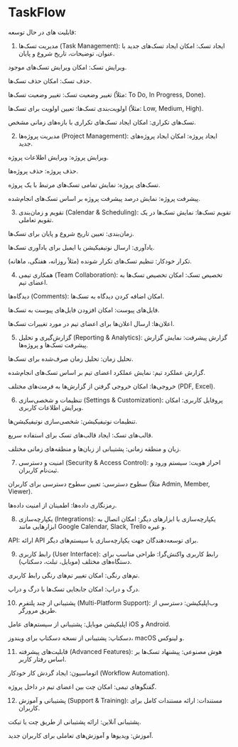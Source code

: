 # TaskFlow
قابلیت های در حال توسعه:
1. مدیریت تسک‌ها (Task Management):
ایجاد تسک: امکان ایجاد تسک‌های جدید با عنوان، توضیحات، تاریخ شروع و پایان.

ویرایش تسک: امکان ویرایش تسک‌های موجود.

حذف تسک: امکان حذف تسک‌ها.

تغییر وضعیت تسک: تغییر وضعیت تسک‌ها (مثلاً: To Do, In Progress, Done).

اولویت‌بندی تسک‌ها: تعیین اولویت برای تسک‌ها (مثلاً: Low, Medium, High).

تسک‌های تکراری: امکان ایجاد تسک‌های تکراری با بازه‌های زمانی مشخص.

2. مدیریت پروژه‌ها (Project Management):
ایجاد پروژه: امکان ایجاد پروژه‌های جدید.

ویرایش پروژه: ویرایش اطلاعات پروژه.

حذف پروژه: حذف پروژه‌ها.

تسک‌های پروژه: نمایش تمامی تسک‌های مرتبط با یک پروژه.

پیشرفت پروژه: نمایش درصد پیشرفت پروژه بر اساس تسک‌های انجام‌شده.

3. تقویم و زمان‌بندی (Calendar & Scheduling):
تقویم تسک‌ها: نمایش تسک‌ها در یک تقویم تعاملی.

زمان‌بندی: تعیین تاریخ شروع و پایان برای تسک‌ها.

یادآوری: ارسال نوتیفیکیشن یا ایمیل برای یادآوری تسک‌ها.

تکرار خودکار: تنظیم تسک‌های تکرار شونده (مثلاً روزانه، هفتگی، ماهانه).

4. همکاری تیمی (Team Collaboration):
تخصیص تسک: امکان تخصیص تسک‌ها به اعضای تیم.

دیدگاه‌ها (Comments): امکان اضافه کردن دیدگاه به تسک‌ها.

فایل‌های پیوست: امکان افزودن فایل‌های پیوست به تسک‌ها.

اعلان‌ها: ارسال اعلان‌ها برای اعضای تیم در مورد تغییرات تسک‌ها.

5. گزارش‌گیری و تحلیل (Reporting & Analytics):
گزارش پیشرفت: نمایش گزارش پیشرفت تسک‌ها و پروژه‌ها.

تحلیل زمان: تحلیل زمان صرف‌شده برای تسک‌ها.

گزارش عملکرد تیم: نمایش عملکرد اعضای تیم بر اساس تسک‌های انجام‌شده.

خروجی‌ها: امکان خروجی گرفتن از گزارش‌ها به فرمت‌های مختلف (PDF, Excel).

6. تنظیمات و شخصی‌سازی (Settings & Customization):
پروفایل کاربری: امکان ویرایش اطلاعات کاربری.

تنظیمات نوتیفیکیشن: شخصی‌سازی نوتیفیکیشن‌ها.

قالب‌های تسک: ایجاد قالب‌های تسک برای استفاده سریع.

زبان و منطقه زمانی: پشتیبانی از زبان‌ها و منطقه‌های زمانی مختلف.

7. امنیت و دسترسی (Security & Access Control):
احراز هویت: سیستم ورود و ثبت‌نام کاربران.

سطوح دسترسی: تعیین سطوح دسترسی برای کاربران (مثلاً Admin, Member, Viewer).

رمزنگاری داده‌ها: اطمینان از امنیت داده‌ها.

8. یکپارچه‌سازی (Integrations):
یکپارچه‌سازی با ابزارهای دیگر: امکان اتصال به ابزارهایی مانند Google Calendar, Slack, Trello و غیره.

API: ارائه API برای توسعه‌دهندگان جهت یکپارچه‌سازی با سیستم‌های دیگر.

9. رابط کاربری (User Interface):
رابط کاربری واکنش‌گرا: طراحی مناسب برای دستگاه‌های مختلف (موبایل، تبلت، دسکتاپ).

تم‌های رنگی: امکان تغییر تم‌های رنگی رابط کاربری.

درگ و دراپ: امکان جابجایی تسک‌ها با درگ و دراپ.

10. پشتیبانی از چند پلتفرم (Multi-Platform Support):
وب‌اپلیکیشن: دسترسی از طریق مرورگر.

اپلیکیشن موبایل: پشتیبانی از سیستم‌های عامل iOS و Android.

دسکتاپ: پشتیبانی از نسخه دسکتاپ برای ویندوز، macOS و لینوکس.

11. قابلیت‌های پیشرفته (Advanced Features):
هوش مصنوعی: پیشنهاد تسک‌ها بر اساس رفتار کاربر.

اتوماسیون: ایجاد گردش کار خودکار (Workflow Automation).

گفتگوهای تیمی: امکان چت بین اعضای تیم در داخل پروژه.

12. پشتیبانی و آموزش (Support & Training):
مستندات: ارائه مستندات کامل برای کاربران.

پشتیبانی آنلاین: ارائه پشتیبانی از طریق چت یا تیکت.

آموزش: ویدیوها و آموزش‌های تعاملی برای کاربران جدید.
